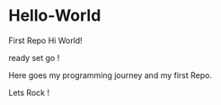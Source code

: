 # Hello-World
First Repo
Hi World!

ready set go !

Here goes my programming journey and my first Repo.

Lets Rock !
